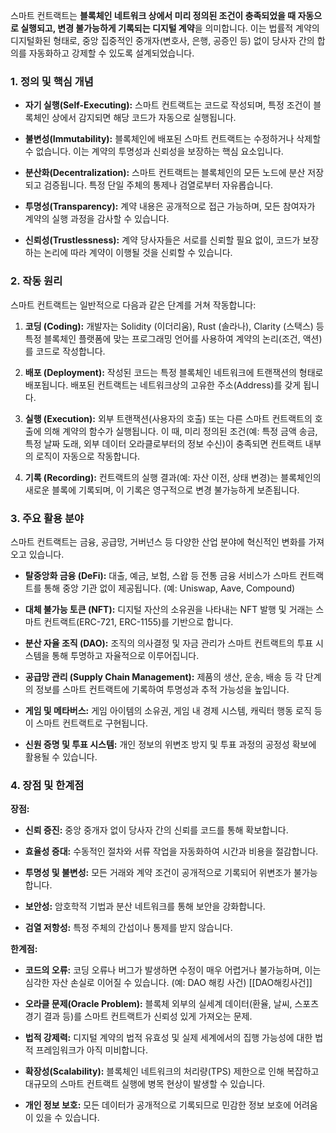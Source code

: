 
스마트 컨트랙트는 **블록체인 네트워크 상에서 미리 정의된 조건이 충족되었을 때 자동으로 실행되고, 변경 불가능하게 기록되는 디지털 계약**을 의미합니다. 이는 법률적 계약의 디지털화된 형태로, 중앙 집중적인 중개자(변호사, 은행, 공증인 등) 없이 당사자 간의 합의를 자동화하고 강제할 수 있도록 설계되었습니다.

### 1. 정의 및 핵심 개념

- **자기 실행(Self-Executing):** 스마트 컨트랙트는 코드로 작성되며, 특정 조건이 블록체인 상에서 감지되면 해당 코드가 자동으로 실행됩니다.
    
- **불변성(Immutability):** 블록체인에 배포된 스마트 컨트랙트는 수정하거나 삭제할 수 없습니다. 이는 계약의 투명성과 신뢰성을 보장하는 핵심 요소입니다.
    
- **분산화(Decentralization):** 스마트 컨트랙트는 블록체인의 모든 노드에 분산 저장되고 검증됩니다. 특정 단일 주체의 통제나 검열로부터 자유롭습니다.
    
- **투명성(Transparency):** 계약 내용은 공개적으로 접근 가능하며, 모든 참여자가 계약의 실행 과정을 감사할 수 있습니다.
    
- **신뢰성(Trustlessness):** 계약 당사자들은 서로를 신뢰할 필요 없이, 코드가 보장하는 논리에 따라 계약이 이행될 것을 신뢰할 수 있습니다.
    

### 2. 작동 원리

스마트 컨트랙트는 일반적으로 다음과 같은 단계를 거쳐 작동합니다:

1. **코딩 (Coding):** 개발자는 Solidity (이더리움), Rust (솔라나), Clarity (스택스) 등 특정 블록체인 플랫폼에 맞는 프로그래밍 언어를 사용하여 계약의 논리(조건, 액션)를 코드로 작성합니다.
    
2. **배포 (Deployment):** 작성된 코드는 특정 블록체인 네트워크에 트랜잭션의 형태로 배포됩니다. 배포된 컨트랙트는 네트워크상의 고유한 주소(Address)를 갖게 됩니다.
    
3. **실행 (Execution):** 외부 트랜잭션(사용자의 호출) 또는 다른 스마트 컨트랙트의 호출에 의해 계약의 함수가 실행됩니다. 이 때, 미리 정의된 조건(예: 특정 금액 송금, 특정 날짜 도래, 외부 데이터 오라클로부터의 정보 수신)이 충족되면 컨트랙트 내부의 로직이 자동으로 작동합니다.
    
4. **기록 (Recording):** 컨트랙트의 실행 결과(예: 자산 이전, 상태 변경)는 블록체인의 새로운 블록에 기록되며, 이 기록은 영구적으로 변경 불가능하게 보존됩니다.
    

### 3. 주요 활용 분야

스마트 컨트랙트는 금융, 공급망, 거버넌스 등 다양한 산업 분야에 혁신적인 변화를 가져오고 있습니다.

- **탈중앙화 금융 (DeFi):** 대출, 예금, 보험, 스왑 등 전통 금융 서비스가 스마트 컨트랙트를 통해 중앙 기관 없이 제공됩니다. (예: Uniswap, Aave, Compound)
    
- **대체 불가능 토큰 (NFT):** 디지털 자산의 소유권을 나타내는 NFT 발행 및 거래는 스마트 컨트랙트(ERC-721, ERC-1155)를 기반으로 합니다.
    
- **분산 자율 조직 (DAO):** 조직의 의사결정 및 자금 관리가 스마트 컨트랙트의 투표 시스템을 통해 투명하고 자율적으로 이루어집니다.
    
- **공급망 관리 (Supply Chain Management):** 제품의 생산, 운송, 배송 등 각 단계의 정보를 스마트 컨트랙트에 기록하여 투명성과 추적 가능성을 높입니다.
    
- **게임 및 메타버스:** 게임 아이템의 소유권, 게임 내 경제 시스템, 캐릭터 행동 로직 등이 스마트 컨트랙트로 구현됩니다.
    
- **신원 증명 및 투표 시스템:** 개인 정보의 위변조 방지 및 투표 과정의 공정성 확보에 활용될 수 있습니다.
    

### 4. 장점 및 한계점

**장점:**

- **신뢰 증진:** 중앙 중개자 없이 당사자 간의 신뢰를 코드를 통해 확보합니다.
    
- **효율성 증대:** 수동적인 절차와 서류 작업을 자동화하여 시간과 비용을 절감합니다.
    
- **투명성 및 불변성:** 모든 거래와 계약 조건이 공개적으로 기록되어 위변조가 불가능합니다.
    
- **보안성:** 암호학적 기법과 분산 네트워크를 통해 보안을 강화합니다.
    
- **검열 저항성:** 특정 주체의 간섭이나 통제를 받지 않습니다.
    

**한계점:**

- **코드의 오류:** 코딩 오류나 버그가 발생하면 수정이 매우 어렵거나 불가능하며, 이는 심각한 자산 손실로 이어질 수 있습니다. (예: DAO 해킹 사건) [[DAO해킹사건]]
    
- **오라클 문제(Oracle Problem):** 블록체 외부의 실세계 데이터(환율, 날씨, 스포츠 경기 결과 등)를 스마트 컨트랙트가 신뢰성 있게 가져오는 문제.
    
- **법적 강제력:** 디지털 계약의 법적 유효성 및 실제 세계에서의 집행 가능성에 대한 법적 프레임워크가 아직 미비합니다.
    
- **확장성(Scalability):** 블록체인 네트워크의 처리량(TPS) 제한으로 인해 복잡하고 대규모의 스마트 컨트랙트 실행에 병목 현상이 발생할 수 있습니다.
    
- **개인 정보 보호:** 모든 데이터가 공개적으로 기록되므로 민감한 정보 보호에 어려움이 있을 수 있습니다.